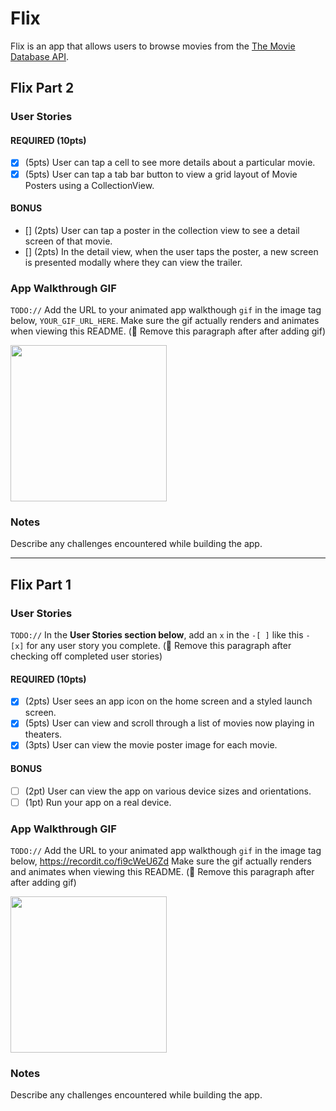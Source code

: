 # Flix

Flix is an app that allows users to browse movies from the [The Movie Database API](http://docs.themoviedb.apiary.io/#).

## Flix Part 2

### User Stories

#### REQUIRED (10pts)
- [X] (5pts) User can tap a cell to see more details about a particular movie.
- [X] (5pts) User can tap a tab bar button to view a grid layout of Movie Posters using a CollectionView.

#### BONUS
- [] (2pts) User can tap a poster in the collection view to see a detail screen of that movie.
- [] (2pts) In the detail view, when the user taps the poster, a new screen is presented modally where they can view the trailer.

### App Walkthrough GIF
`TODO://` Add the URL to your animated app walkthough `gif` in the image tag below, `YOUR_GIF_URL_HERE`. Make sure the gif actually renders and animates when viewing this README. (🚫 Remove this paragraph after after adding gif)

<img src="YOUR_GIF_URL_HERE" width=250><br>

### Notes
Describe any challenges encountered while building the app.

---

## Flix Part 1

### User Stories
`TODO://` In the **User Stories section below**, add an `x` in the `-[ ]` like this `- [x]` for any user story you complete. (🚫 Remove this paragraph after checking off completed user stories)

#### REQUIRED (10pts)
- [x] (2pts) User sees an app icon on the home screen and a styled launch screen.
- [x] (5pts) User can view and scroll through a list of movies now playing in theaters.
- [x] (3pts) User can view the movie poster image for each movie.

#### BONUS
- [ ] (2pt) User can view the app on various device sizes and orientations.
- [ ] (1pt) Run your app on a real device.

### App Walkthrough GIF
`TODO://` Add the URL to your animated app walkthough `gif` in the image tag below, https://recordit.co/fi9cWeU6Zd Make sure the gif actually renders and animates when viewing this README. (🚫 Remove this paragraph after after adding gif)

<img src= "http://g.recordit.co/Ire42ygELS.gif" width=250><br>

### Notes
Describe any challenges encountered while building the app.
